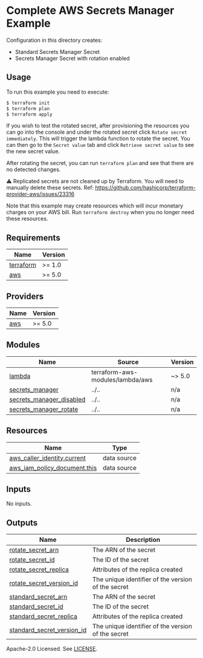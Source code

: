 # Complete AWS Secrets Manager Example

Configuration in this directory creates:

- Standard Secrets Manager Secret
- Secrets Manager Secret with rotation enabled

## Usage

To run this example you need to execute:

```bash
$ terraform init
$ terraform plan
$ terraform apply
```

If you wish to test the rotated secret, after provisioning the resources you can go into the console and under the rotated secret click `Rotate secret immediately`. This will trigger the lambda function to rotate the secret. You can then go to the `Secret value` tab and click `Retrieve secret value` to see the new secret value.

After rotating the secret, you can run `terraform plan` and see that there are no detected changes.

:warning: Replicated secrets are not cleaned up by Terraform. You will need to manually delete these secrets. Ref: https://github.com/hashicorp/terraform-provider-aws/issues/23316

Note that this example may create resources which will incur monetary charges on your AWS bill. Run `terraform destroy` when you no longer need these resources.

<!-- BEGINNING OF PRE-COMMIT-TERRAFORM DOCS HOOK -->
## Requirements

| Name | Version |
|------|---------|
| <a name="requirement_terraform"></a> [terraform](#requirement\_terraform) | >= 1.0 |
| <a name="requirement_aws"></a> [aws](#requirement\_aws) | >= 5.0 |

## Providers

| Name | Version |
|------|---------|
| <a name="provider_aws"></a> [aws](#provider\_aws) | >= 5.0 |

## Modules

| Name | Source | Version |
|------|--------|---------|
| <a name="module_lambda"></a> [lambda](#module\_lambda) | terraform-aws-modules/lambda/aws | ~> 5.0 |
| <a name="module_secrets_manager"></a> [secrets\_manager](#module\_secrets\_manager) | ../.. | n/a |
| <a name="module_secrets_manager_disabled"></a> [secrets\_manager\_disabled](#module\_secrets\_manager\_disabled) | ../.. | n/a |
| <a name="module_secrets_manager_rotate"></a> [secrets\_manager\_rotate](#module\_secrets\_manager\_rotate) | ../.. | n/a |

## Resources

| Name | Type |
|------|------|
| [aws_caller_identity.current](https://registry.terraform.io/providers/hashicorp/aws/latest/docs/data-sources/caller_identity) | data source |
| [aws_iam_policy_document.this](https://registry.terraform.io/providers/hashicorp/aws/latest/docs/data-sources/iam_policy_document) | data source |

## Inputs

No inputs.

## Outputs

| Name | Description |
|------|-------------|
| <a name="output_rotate_secret_arn"></a> [rotate\_secret\_arn](#output\_rotate\_secret\_arn) | The ARN of the secret |
| <a name="output_rotate_secret_id"></a> [rotate\_secret\_id](#output\_rotate\_secret\_id) | The ID of the secret |
| <a name="output_rotate_secret_replica"></a> [rotate\_secret\_replica](#output\_rotate\_secret\_replica) | Attributes of the replica created |
| <a name="output_rotate_secret_version_id"></a> [rotate\_secret\_version\_id](#output\_rotate\_secret\_version\_id) | The unique identifier of the version of the secret |
| <a name="output_standard_secret_arn"></a> [standard\_secret\_arn](#output\_standard\_secret\_arn) | The ARN of the secret |
| <a name="output_standard_secret_id"></a> [standard\_secret\_id](#output\_standard\_secret\_id) | The ID of the secret |
| <a name="output_standard_secret_replica"></a> [standard\_secret\_replica](#output\_standard\_secret\_replica) | Attributes of the replica created |
| <a name="output_standard_secret_version_id"></a> [standard\_secret\_version\_id](#output\_standard\_secret\_version\_id) | The unique identifier of the version of the secret |
<!-- END OF PRE-COMMIT-TERRAFORM DOCS HOOK -->

Apache-2.0 Licensed. See [LICENSE](https://github.com/terraform-aws-modules/terraform-aws-secrets-manager/blob/master/LICENSE).
